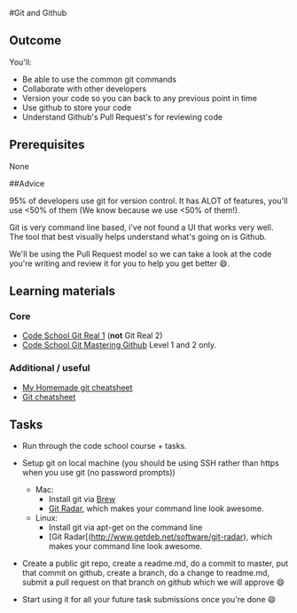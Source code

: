 #Git and Github

## Outcome

You'll:

* Be able to use the common git commands
* Collaborate with other developers
* Version your code so you can back to any previous point in time
* Use github to store your code 
* Understand Github's Pull Request's for reviewing code

## Prerequisites

None

##Advice

95% of developers use git for version control. It has ALOT of features, you'll use <50% of them (We know because we use <50% of them!).

Git is very command line based, i've not found a UI that works very well. The tool that best visually helps understand what's going on is Github.

We'll be using the Pull Request model so we can take a look at the code you're writing and review it for you to help you get better :smile:.

## Learning materials

### Core

* [Code School Git Real 1](https://www.codeschool.com/courses/git-real) (**not** Git Real 2)
* [Code School Git Mastering Github](https://www.codeschool.com/courses/mastering-github) Level 1 and 2 only.

### Additional / useful

* [My Homemade git cheatsheet](../../resources/git-cheat-sheet.md)
* [Git cheatsheet](https://training.github.com/kit/downloads/github-git-cheat-sheet.pdf)

## Tasks

* Run through the code school course + tasks.
* Setup git on local machine (you should be using SSH rather than https when you use git (no password prompts))
  * Mac:
    * Install git via [Brew](http://brew.sh/)
    * [Git Radar](https://github.com/michaeldfallen/git-radar), which makes your command line look awesome.
  * Linux:
    * Install git via apt-get on the command line
    * [Git Radar[(http://www.getdeb.net/software/git-radar), which makes your command line look awesome.
  
* Create a public git repo, create a readme.md, do a commit to master, put that commit on github, create a branch, do a change to readme.md, submit a pull request on that branch on github which we will approve :smile:
* Start using it for all your future task submissions once you're done :smile:
